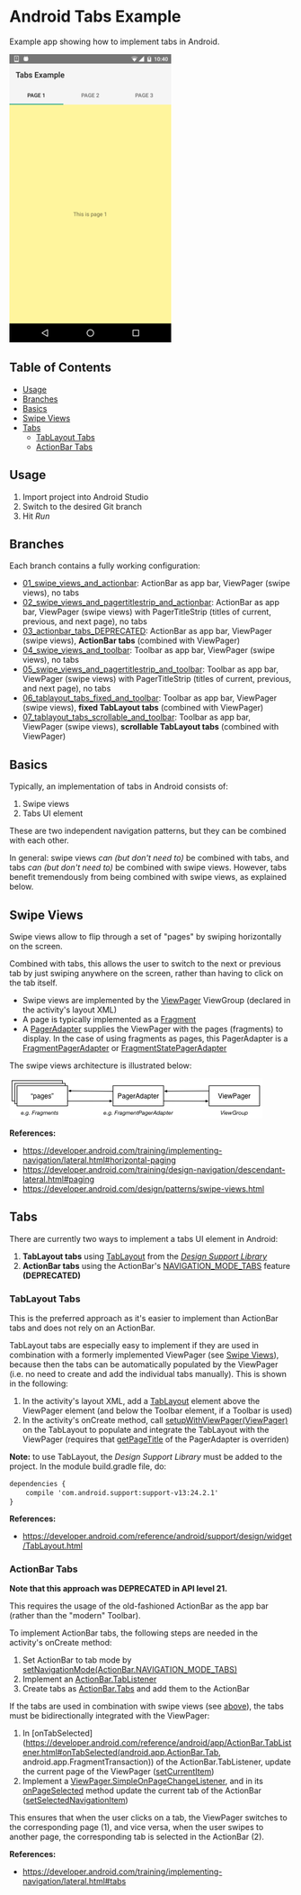 Android Tabs Example
====================

Example app showing how to implement tabs in Android.

![App Screenshot](README_res/screenshot_small.png)


Table of Contents
-----------------

<!-- START doctoc generated TOC please keep comment here to allow auto update -->
<!-- DON'T EDIT THIS SECTION, INSTEAD RE-RUN doctoc TO UPDATE -->


- [Usage](#usage)
- [Branches](#branches)
- [Basics](#basics)
- [Swipe Views](#swipe-views)
- [Tabs](#tabs)
  - [TabLayout Tabs](#tablayout-tabs)
  - [ActionBar Tabs](#actionbar-tabs)

<!-- END doctoc generated TOC please keep comment here to allow auto update -->


Usage
-----

1. Import project into Android Studio
2. Switch to the desired Git branch
3. Hit *Run*


Branches
--------

Each branch contains a fully working configuration:

- [01_swipe_views_and_actionbar](https://github.com/weibeld/AndroidTabsExample/tree/01_swipe_views_and_actionbar):
ActionBar as app bar, ViewPager (swipe views), no tabs
- [02_swipe_views_and_pagertitlestrip_and_actionbar](https://github.com/weibeld/AndroidTabsExample/tree/02_swipe_views_and_pagertitlestrip_and_actionbar): ActionBar as app bar, ViewPager (swipe views) with PagerTitleStrip (titles of current, previous, and next page), no tabs
- [03_actionbar_tabs_DEPRECATED](https://github.com/weibeld/AndroidTabsExample/tree/03_actionbar_tabs_DEPRECATED): ActionBar as app bar, ViewPager (swipe views), **ActionBar tabs** (combined with ViewPager)
- [04_swipe_views_and_toolbar](https://github.com/weibeld/AndroidTabsExample/tree/04_swipe_views_and_toolbar): Toolbar as app bar, ViewPager (swipe views), no tabs
- [05_swipe_views_and_pagertitlestrip_and_toolbar](https://github.com/weibeld/AndroidTabsExample/tree/05_swipe_views_and_pagertitlestrip_and_toolbar): Toolbar as app bar, ViewPager (swipe views) with PagerTitleStrip (titles of current, previous, and next page), no tabs
- [06_tablayout_tabs_fixed_and_toolbar](https://github.com/weibeld/AndroidTabsExample/tree/06_tablayout_tabs_fixed_and_toolbar): Toolbar as app bar, ViewPager (swipe views), **fixed TabLayout tabs** (combined with ViewPager)
- [07_tablayout_tabs_scrollable_and_toolbar](https://github.com/weibeld/AndroidTabsExample/tree/07_tablayout_tabs_scrollable_and_toolbar): Toolbar as app bar, ViewPager (swipe views), **scrollable TabLayout tabs** (combined with ViewPager)


Basics
------

Typically, an implementation of tabs in Android consists of:

1. Swipe views
2. Tabs UI element

These are two independent navigation patterns, but they can be combined with each other.

In general: swipe views *can (but don't need to)* be combined with tabs, and tabs *can (but don't need to)* be combined with swipe views. However, tabs benefit tremendously from being combined with swipe views, as explained below.


Swipe Views
-----------

Swipe views allow to flip through a set of "pages" by swiping horizontally on the screen.

Combined with tabs, this allows the user to switch to the next or previous tab by just swiping anywhere on the screen, rather than having to click on the tab itself. 

- Swipe views are implemented by the [ViewPager](https://developer.android.com/reference/android/support/v4/view/ViewPager.html) ViewGroup (declared in the activity's layout XML)
- A page is typically implemented as a [Fragment](https://developer.android.com/reference/android/support/v4/view/ViewPager.html)
- A [PagerAdapter](https://developer.android.com/reference/android/support/v4/view/PagerAdapter.html) supplies the ViewPager with the pages (fragments) to display. In the case of using fragments as pages, this PagerAdapter is a [FragmentPagerAdapter](https://developer.android.com/reference/android/support/v13/app/FragmentPagerAdapter.html) or [FragmentStatePagerAdapter](https://developer.android.com/reference/android/support/v13/app/FragmentStatePagerAdapter.html)

The swipe views architecture is illustrated below:

![Swipe Views Architecture](README_res/swipe_views.png)

**References:**

- https://developer.android.com/training/implementing-navigation/lateral.html#horizontal-paging
- https://developer.android.com/training/design-navigation/descendant-lateral.html#paging
- https://developer.android.com/design/patterns/swipe-views.html


Tabs
----

There are currently two ways to implement a tabs UI element in Android:

1. **TabLayout tabs** using [TabLayout](https://developer.android.com/reference/android/support/design/widget/TabLayout.html) from the [*Design Support Library*](https://guides.codepath.com/android/Design-Support-Library)
2. **ActionBar tabs** using the ActionBar's [NAVIGATION_MODE_TABS](https://developer.android.com/reference/android/app/ActionBar.html#NAVIGATION_MODE_TABS) feature **(DEPRECATED)**


### TabLayout Tabs

This is the preferred approach as it's easier to implement than ActionBar tabs and does not rely on an ActionBar.

TabLayout tabs are especially easy to implement if they are used in combination with a formerly implemented ViewPager (see [Swipe Views](#swipe-views)), because then the tabs can be automatically populated by the ViewPager (i.e. no need to create and add the individual tabs manually). This is shown in the following:

1. In the activity's layout XML, add a [TabLayout](https://developer.android.com/reference/android/support/design/widget/TabLayout.html) element above the ViewPager element (and below the Toolbar element, if a Toolbar is used)
2. In the activity's onCreate method, call [setupWithViewPager(ViewPager)](https://developer.android.com/reference/android/support/design/widget/TabLayout.html#setupWithViewPager(android.support.v4.view.ViewPager)) on the TabLayout to populate and integrate the TabLayout with the ViewPager (requires that [getPageTitle](https://developer.android.com/reference/android/support/v4/view/PagerAdapter.html#getPageTitle(int)) of the PagerAdapter is overriden)

**Note:** to use TabLayout, the *Design Support Library* must be added to the project. In the module build.gradle file, do:

```
dependencies {
    compile 'com.android.support:support-v13:24.2.1'
}
```

**References:**

- https://developer.android.com/reference/android/support/design/widget/TabLayout.html



### ActionBar Tabs

**Note that this approach was DEPRECATED in API level 21.**

This requires the usage of the old-fashioned ActionBar as the app bar (rather than the "modern" Toolbar).

To implement ActionBar tabs, the following steps are needed in the activity's onCreate method:

1. Set ActionBar to tab mode by [setNavigationMode(ActionBar.NAVIGATION_MODE_TABS)](https://developer.android.com/reference/android/app/ActionBar.html#setNavigationMode(int))
2. Implement an [ActionBar.TabListener](https://developer.android.com/reference/android/app/ActionBar.TabListener.html)
3. Create tabs as [ActionBar.Tabs](https://developer.android.com/reference/android/app/ActionBar.Tab.html) and add them to the ActionBar

If the tabs are used in combination with swipe views (see [above](#swipe-views)), the tabs must be bidirectionally integrated with the ViewPager:

1. In [onTabSelected](https://developer.android.com/reference/android/app/ActionBar.TabListener.html#onTabSelected(android.app.ActionBar.Tab, android.app.FragmentTransaction)) of the ActionBar.TabListener, update the current page of the ViewPager ([setCurrentItem](https://developer.android.com/reference/android/support/v4/view/ViewPager.html#setCurrentItem(int)))
2. Implement a [ViewPager.SimpleOnPageChangeListener](https://developer.android.com/reference/android/support/v4/view/ViewPager.SimpleOnPageChangeListener.html), and in its [onPageSelected](https://developer.android.com/reference/android/support/v4/view/ViewPager.SimpleOnPageChangeListener.html#onPageSelected(int)) method update the current tab of the ActionBar ([setSelectedNavigationItem](https://developer.android.com/reference/android/app/ActionBar.html#setSelectedNavigationItem(int)))

This ensures that when the user clicks on a tab, the ViewPager switches to the corresponding page (1), and vice versa, when the user swipes to another page, the corresponding tab is selected in the ActionBar (2).

**References:**

- https://developer.android.com/training/implementing-navigation/lateral.html#tabs





